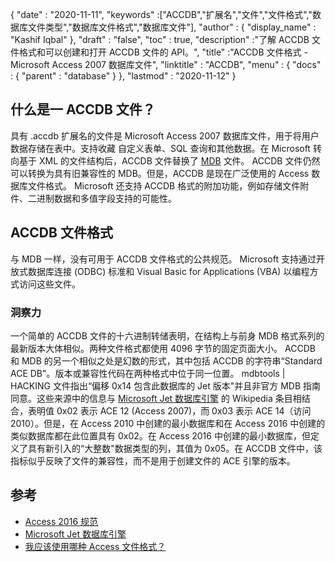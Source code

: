 {
  "date" : "2020-11-11",
  "keywords" :["ACCDB","扩展名","文件","文件格式","数据库文件类型","数据库文件格式","数据库文件"],
  "author" : {
    "display_name" : "Kashif Iqbal"
},
  "draft" : "false",
  "toc" : true,
  "description" :"了解 ACCDB 文件格式和可以创建和打开 ACCDB 文件的 API。",
  "title" :"ACCDB 文件格式 - Microsoft Access 2007 数据库文件",
  "linktitle" : "ACCDB",
  "menu" : {
    "docs" : {
      "parent" : "database"
}
},
  "lastmod" : "2020-11-12"
}

## 什么是一 ACCDB 文件？

具有 .accdb 扩展名的文件是 Microsoft Access 2007 数据库文件，用于将用户数据存储在表中。支持收藏
自定义表单、SQL 查询和其他数据。在 Microsoft 转向基于 XML 的文件结构后，ACCDB 文件替换了 [MDB](/zh/database/mdb/) 文件。 ACCDB 文件仍然可以转换为具有旧兼容性的 MDB。但是，ACCDB 是现在广泛使用的 Access 数据库文件格式。 Microsoft 还支持 ACCDB 格式的附加功能，例如存储文件附件、二进制数据和多值字段支持的可能性。

## ACCDB 文件格式

与 MDB 一样，没有可用于 ACCDB 文件格式的公共规范。 Microsoft 支持通过开放式数据库连接 (ODBC) 标准和 Visual Basic for Applications (VBA) 以编程方式访问这些文件。

### 洞察力

一个简单的 ACCDB 文件的十六进制转储表明，在结构上与前身 MDB 格式系列的最新版本大体相似。两种文件格式都使用 4096 字节的固定页面大小。 ACCDB 和 MDB 的另一个相似之处是幻数的形式，其中包括 ACCDB 的字符串“Standard ACE DB"。版本或兼容性代码在两种格式中位于同一位置。 mdbtools | HACKING 文件指出“偏移 0x14 包含此数据库的 Jet 版本"并且非官方 MDB 指南同意。这些来源中的信息与 [Microsoft Jet 数据库引擎](https://en.wikipedia.org/wiki/Microsoft_Jet_Database_Engine) 的 Wikipedia 条目相结合，表明值 0x02 表示 ACE 12 (Access 2007)，而 0x03 表示 ACE 14（访问 2010）。但是，在 Access 2010 中创建的最小数据库和在 Access 2016 中创建的类似数据库都在此位置具有 0x02。在 Access 2016 中创建的最小数据库，但定义了具有新引入的“大整数"数据类型的列，其值为 0x05。在 ACCDB 文件中，该指标似乎反映了文件的兼容性，而不是用于创建文件的 ACE 引擎的版本。

## 参考

* [Access 2016 规范](https://support.microsoft.com/en-us/office/access-specifications-0cf3c66f-9cf2-4e32-9568-98c1025bb47c?ui=en-us&rs=en-us&ad=us)
* [Microsoft Jet 数据库引擎](https://en.wikipedia.org/wiki/Microsoft_Jet_Database_Engine)
* [我应该使用哪种 Access 文件格式？](https://support.microsoft.com/en-us/office/which-access-file-format-should-i-use-012d9ab3-d14c-479e-b617-be66f9070b41?ui=en-us&rs=en-us&ad=us)
